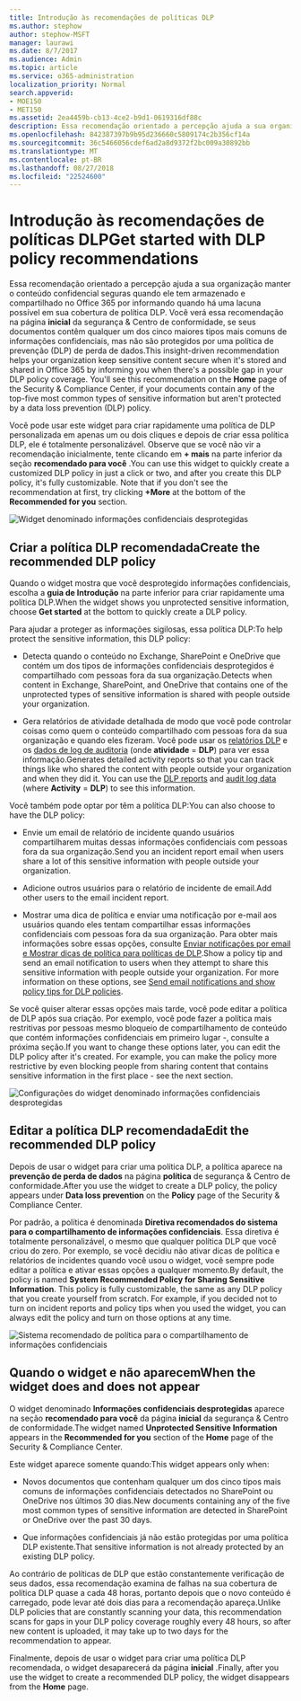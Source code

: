 ```yaml
---
title: Introdução às recomendações de políticas DLP
ms.author: stephow
author: stephow-MSFT
manager: laurawi
ms.date: 8/7/2017
ms.audience: Admin
ms.topic: article
ms.service: o365-administration
localization_priority: Normal
search.appverid:
- MOE150
- MET150
ms.assetid: 2ea4459b-cb13-4ce2-b9d1-0619316df88c
description: Essa recomendação orientado a percepção ajuda a sua organização manter o conteúdo confidencial seguras quando ele tem armazenado e compartilhado no Office 365 por informando quando há uma lacuna possível em sua cobertura de política DLP. Você verá essa recomendação na Home page da segurança &amp; Centro de conformidade, se seus documentos contêm qualquer um dos cinco maiores tipos mais comuns de informações confidenciais, mas não são protegidos por uma política DLP.
ms.openlocfilehash: 842387397b9b95d236660c5809174c2b356cf14a
ms.sourcegitcommit: 36c5466056cdef6ad2a8d9372f2bc009a30892bb
ms.translationtype: MT
ms.contentlocale: pt-BR
ms.lasthandoff: 08/27/2018
ms.locfileid: "22524600"
---
```

# <a name="get-started-with-dlp-policy-recommendations"></a><span data-ttu-id="6f774-104">Introdução às recomendações de políticas DLP</span><span class="sxs-lookup"><span data-stu-id="6f774-104">Get started with DLP policy recommendations</span></span>

<span data-ttu-id="6f774-p102">Essa recomendação orientado a percepção ajuda a sua organização manter o conteúdo confidencial seguras quando ele tem armazenado e compartilhado no Office 365 por informando quando há uma lacuna possível em sua cobertura de política DLP. Você verá essa recomendação na página **inicial** da segurança &amp; Centro de conformidade, se seus documentos contêm qualquer um dos cinco maiores tipos mais comuns de informações confidenciais, mas não são protegidos por uma política de prevenção (DLP) de perda de dados.</span><span class="sxs-lookup"><span data-stu-id="6f774-p102">This insight-driven recommendation helps your organization keep sensitive content secure when it's stored and shared in Office 365 by informing you when there's a possible gap in your DLP policy coverage. You'll see this recommendation on the **Home** page of the Security &amp; Compliance Center, if your documents contain any of the top-five most common types of sensitive information but aren't protected by a data loss prevention (DLP) policy.</span></span> 
  
<span data-ttu-id="6f774-p103">Você pode usar este widget para criar rapidamente uma política de DLP personalizada em apenas um ou dois cliques e depois de criar essa política DLP, ele é totalmente personalizável. Observe que se você não vir a recomendação inicialmente, tente clicando em **+ mais** na parte inferior da seção **recomendado para você** .</span><span class="sxs-lookup"><span data-stu-id="6f774-p103">You can use this widget to quickly create a customized DLP policy in just a click or two, and after you create this DLP policy, it's fully customizable. Note that if you don't see the recommendation at first, try clicking **+More** at the bottom of the **Recommended for you** section.</span></span> 
  
![Widget denominado informações confidenciais desprotegidas](media/91bc04d2-6eff-4294-8b73-b2d56d26ffc4.png)
  
## <a name="create-the-recommended-dlp-policy"></a><span data-ttu-id="6f774-110">Criar a política DLP recomendada</span><span class="sxs-lookup"><span data-stu-id="6f774-110">Create the recommended DLP policy</span></span>

<span data-ttu-id="6f774-111">Quando o widget mostra que você desprotegido informações confidenciais, escolha a **guia de Introdução** na parte inferior para criar rapidamente uma política DLP.</span><span class="sxs-lookup"><span data-stu-id="6f774-111">When the widget shows you unprotected sensitive information, choose **Get started** at the bottom to quickly create a DLP policy.</span></span> 
  
<span data-ttu-id="6f774-112">Para ajudar a proteger as informações sigilosas, essa política DLP:</span><span class="sxs-lookup"><span data-stu-id="6f774-112">To help protect the sensitive information, this DLP policy:</span></span>
  
- <span data-ttu-id="6f774-113">Detecta quando o conteúdo no Exchange, SharePoint e OneDrive que contém um dos tipos de informações confidenciais desprotegidos é compartilhado com pessoas fora da sua organização.</span><span class="sxs-lookup"><span data-stu-id="6f774-113">Detects when content in Exchange, SharePoint, and OneDrive that contains one of the unprotected types of sensitive information is shared with people outside your organization.</span></span>
    
- <span data-ttu-id="6f774-p104">Gera relatórios de atividade detalhada de modo que você pode controlar coisas como quem o conteúdo compartilhado com pessoas fora da sua organização e quando eles fizeram. Você pode usar os [relatórios DLP](view-the-dlp-reports.md) e os [dados de log de auditoria](search-the-audit-log-in-security-and-compliance.md) (onde **atividade** = **DLP**) para ver essa informação.</span><span class="sxs-lookup"><span data-stu-id="6f774-p104">Generates detailed activity reports so that you can track things like who shared the content with people outside your organization and when they did it. You can use the [DLP reports](view-the-dlp-reports.md) and [audit log data](search-the-audit-log-in-security-and-compliance.md) (where **Activity** = **DLP**) to see this information.</span></span>
    
<span data-ttu-id="6f774-116">Você também pode optar por têm a política DLP:</span><span class="sxs-lookup"><span data-stu-id="6f774-116">You can also choose to have the DLP policy:</span></span>
  
- <span data-ttu-id="6f774-117">Envie um email de relatório de incidente quando usuários compartilharem muitas dessas informações confidenciais com pessoas fora da sua organização.</span><span class="sxs-lookup"><span data-stu-id="6f774-117">Send you an incident report email when users share a lot of this sensitive information with people outside your organization.</span></span>
    
- <span data-ttu-id="6f774-118">Adicione outros usuários para o relatório de incidente de email.</span><span class="sxs-lookup"><span data-stu-id="6f774-118">Add other users to the email incident report.</span></span>
    
- <span data-ttu-id="6f774-p105">Mostrar uma dica de política e enviar uma notificação por e-mail aos usuários quando eles tentam compartilhar essas informações confidenciais com pessoas fora da sua organização. Para obter mais informações sobre essas opções, consulte [Enviar notificações por email e Mostrar dicas de política para políticas de DLP](use-notifications-and-policy-tips.md).</span><span class="sxs-lookup"><span data-stu-id="6f774-p105">Show a policy tip and send an email notification to users when they attempt to share this sensitive information with people outside your organization. For more information on these options, see [Send email notifications and show policy tips for DLP policies](use-notifications-and-policy-tips.md).</span></span>
    
<span data-ttu-id="6f774-p106">Se você quiser alterar essas opções mais tarde, você pode editar a política de DLP após sua criação. Por exemplo, você pode fazer a política mais restritivas por pessoas mesmo bloqueio de compartilhamento de conteúdo que contém informações confidenciais em primeiro lugar -, consulte a próxima seção.</span><span class="sxs-lookup"><span data-stu-id="6f774-p106">If you want to change these options later, you can edit the DLP policy after it's created. For example, you can make the policy more restrictive by even blocking people from sharing content that contains sensitive information in the first place - see the next section.</span></span>
  
![Configurações do widget denominado informações confidenciais desprotegidas](media/b6106cbd-1bed-4582-aaef-b678de470c9b.png)
  
## <a name="edit-the-recommended-dlp-policy"></a><span data-ttu-id="6f774-124">Editar a política DLP recomendada</span><span class="sxs-lookup"><span data-stu-id="6f774-124">Edit the recommended DLP policy</span></span>

<span data-ttu-id="6f774-125">Depois de usar o widget para criar uma política DLP, a política aparece na **prevenção de perda de dados** na página **política** de segurança &amp; Centro de conformidade.</span><span class="sxs-lookup"><span data-stu-id="6f774-125">After you use the widget to create a DLP policy, the policy appears under **Data loss prevention** on the **Policy** page of the Security &amp; Compliance Center.</span></span> 
  
<span data-ttu-id="6f774-p107">Por padrão, a política é denominada **Diretiva recomendados do sistema para o compartilhamento de informações confidenciais**. Essa diretiva é totalmente personalizável, o mesmo que qualquer política DLP que você criou do zero. Por exemplo, se você decidiu não ativar dicas de política e relatórios de incidentes quando você usou o widget, você sempre pode editar a política e ativar essas opções a qualquer momento.</span><span class="sxs-lookup"><span data-stu-id="6f774-p107">By default, the policy is named **System Recommended Policy for Sharing Sensitive Information**. This policy is fully customizable, the same as any DLP policy that you create yourself from scratch. For example, if you decided not to turn on incident reports and policy tips when you used the widget, you can always edit the policy and turn on those options at any time.</span></span>
  
![Sistema recomendado de política para o compartilhamento de informações confidenciais](media/2fc49f25-ec25-4433-add4-d60f73888f13.png)
  
## <a name="when-the-widget-does-and-does-not-appear"></a><span data-ttu-id="6f774-130">Quando o widget e não aparecem</span><span class="sxs-lookup"><span data-stu-id="6f774-130">When the widget does and does not appear</span></span>

<span data-ttu-id="6f774-131">O widget denominado **Informações confidenciais desprotegidas** aparece na seção **recomendado para você** da página **inicial** da segurança &amp; Centro de conformidade.</span><span class="sxs-lookup"><span data-stu-id="6f774-131">The widget named **Unprotected Sensitive Information** appears in the **Recommended for you** section of the **Home** page of the Security &amp; Compliance Center.</span></span> 
  
<span data-ttu-id="6f774-132">Este widget aparece somente quando:</span><span class="sxs-lookup"><span data-stu-id="6f774-132">This widget appears only when:</span></span>
  
- <span data-ttu-id="6f774-133">Novos documentos que contenham qualquer um dos cinco tipos mais comuns de informações confidenciais detectados no SharePoint ou OneDrive nos últimos 30 dias.</span><span class="sxs-lookup"><span data-stu-id="6f774-133">New documents containing any of the five most common types of sensitive information are detected in SharePoint or OneDrive over the past 30 days.</span></span>
    
- <span data-ttu-id="6f774-134">Que informações confidenciais já não estão protegidas por uma política DLP existente.</span><span class="sxs-lookup"><span data-stu-id="6f774-134">That sensitive information is not already protected by an existing DLP policy.</span></span>
    
<span data-ttu-id="6f774-135">Ao contrário de políticas de DLP que estão constantemente verificação de seus dados, essa recomendação examina de falhas na sua cobertura de política DLP quase a cada 48 horas, portanto depois que o novo conteúdo é carregado, pode levar até dois dias para a recomendação apareça.</span><span class="sxs-lookup"><span data-stu-id="6f774-135">Unlike DLP policies that are constantly scanning your data, this recommendation scans for gaps in your DLP policy coverage roughly every 48 hours, so after new content is uploaded, it may take up to two days for the recommendation to appear.</span></span>
  
<span data-ttu-id="6f774-136">Finalmente, depois de usar o widget para criar uma política DLP recomendada, o widget desaparecerá da página **inicial** .</span><span class="sxs-lookup"><span data-stu-id="6f774-136">Finally, after you use the widget to create a recommended DLP policy, the widget disappears from the **Home** page.</span></span> 
  

